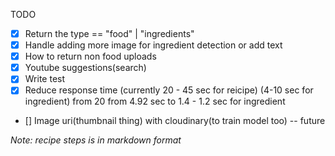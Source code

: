 TODO

- [x] Return the type == "food" | "ingredients"
- [x] Handle adding more image for ingredient detection or add text
- [x] How to return non food uploads
- [x] Youtube suggestions(search)
- [x] Write test
- [x] Reduce response time (currently 20 - 45 sec for reicipe) (4-10 sec for ingredient)
      from 20
      from 4.92 sec to 1.4 - 1.2 sec for ingredient
- [] Image uri(thumbnail thing) with cloudinary(to train model too) -- future

_Note: recipe steps is in markdown format_
